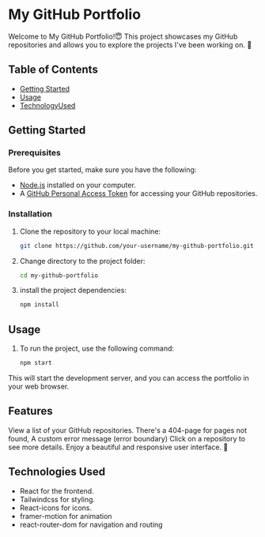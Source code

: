 # My GitHub Portfolio

Welcome to My GitHub Portfolio!😇 This project showcases my GitHub repositories and allows you to explore the projects I've been working on. 🚀


## Table of Contents
- [Getting Started](#getting-started)
- [Usage](#usage)
- [TechnologyUsed](Technology-used)


## Getting Started

### Prerequisites

Before you get started, make sure you have the following:

- [Node.js](https://nodejs.org/) installed on your computer.
- A [GitHub Personal Access Token](https://docs.github.com/en/authentication/keeping-your-account-and-data-secure/creating-a-personal-access-token) for accessing your GitHub repositories.

### Installation

1. Clone the repository to your local machine:

   ```bash
   git clone https://github.com/your-username/my-github-portfolio.git

2. Change directory to the project folder:

    ```bash
    cd my-github-portfolio

3. install the project dependencies:

    ```bash
    npm install

 ## Usage    

1. To run the project, use the following command:

    ```bash
    npm start

This will start the development server, and you can access the portfolio in your web browser.

## Features

View a list of your GitHub repositories.
There's a 404-page for pages not found,
A custom error message (error boundary)
Click on a repository to see more details.
Enjoy a beautiful and responsive user interface. 🌟    


## Technologies Used

- React for the frontend.
- Tailwindcss for styling.
- React-icons for icons.
- framer-motion for animation
- react-router-dom for navigation and routing